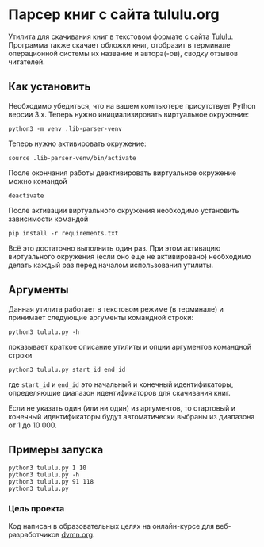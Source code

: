 # Парсер книг с сайта tululu.org

Утилита для скачивания книг в текстовом формате с сайта [Tululu](http://tululu.org). Программа также скачает обложки книг, отобразит в терминале операционной системы их название и автора(-ов), сводку отзывов читателей.


## Как установить

Необходимо убедиться, что на вашем компьютере присутствует Python версии 3.x.
Теперь нужно инициализировать виртуальное окружение:

    python3 -m venv .lib-parser-venv

Теперь нужно активировать окружение:

    source .lib-parser-venv/bin/activate

После окончания работы деактивировать виртуальное окружение можно командой

    deactivate

После активации виртуального окружения необходимо установить зависимости командой

    pip install -r requirements.txt

Всё это достаточно выполнить один раз. При этом активацию виртуального окружения (если оно еще не активировано) необходимо делать каждый раз перед началом использования утилиты.

## Аргументы

Данная утилита работает в текстовом режиме (в терминале) и принимает следующие аргументы командной строки:

    python3 tululu.py -h
показывает краткое описание утилиты и опции аргументов командной строки

    python3 tululu.py start_id end_id
где `start_id` и `end_id` это начальный и конечный идентификаторы, определяющие диапазон идентификаторов для скачивания книг.

Если не указать один (или ни один) из аргументов, то стартовый и конечный идентификаторы будут автоматически выбраны из диапазона от 1 до 10 000.

## Примеры запуска

    python3 tululu.py 1 10
    python3 tululu.py -h
    python3 tululu.py 91 118
    python3 tululu.py

### Цель проекта

Код написан в образовательных целях на онлайн-курсе для веб-разработчиков [dvmn.org](https://dvmn.org/).